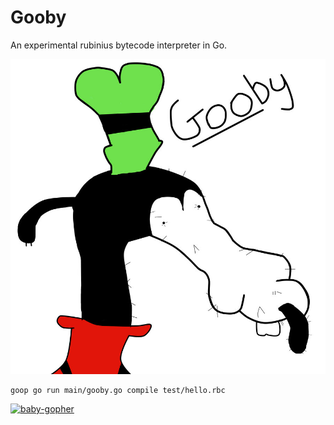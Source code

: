 Gooby 
====

An experimental rubinius bytecode interpreter in Go.


![Gooby](https://raw.githubusercontent.com/vic/gooby/master/gooby.jpg "Gooby")


```shell
goop go run main/gooby.go compile test/hello.rbc
```

[![baby-gopher](https://raw2.github.com/drnic/babygopher-site/gh-pages/images/babygopher-logo-small.png)](http://www.babygopher.org)
